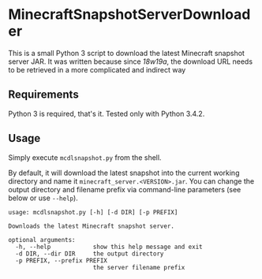 # MinecraftSnapshotServerDownloader
This is a small Python 3 script to download the latest Minecraft snapshot server JAR.
It was written because since _18w19a_, the download URL needs to be retrieved in a more complicated and indirect way

## Requirements
Python 3 is required, that's it. Tested only with Python 3.4.2.

## Usage
Simply execute `mcdlsnapshot.py` from the shell.

By default, it will download the latest snapshot into the current working directory and name it `minecraft_server.<VERSION>.jar`.
You can change the output directory and filename prefix via command-line parameters (see below or use `--help`).

```
usage: mcdlsnapshot.py [-h] [-d DIR] [-p PREFIX]

Downloads the latest Minecraft snapshot server.

optional arguments:
  -h, --help            show this help message and exit
  -d DIR, --dir DIR     the output directory
  -p PREFIX, --prefix PREFIX
                        the server filename prefix
```
